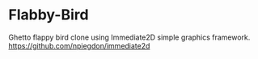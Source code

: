 # Flabby-Bird
Ghetto flappy bird clone using Immediate2D simple graphics framework.
https://github.com/npiegdon/immediate2d
